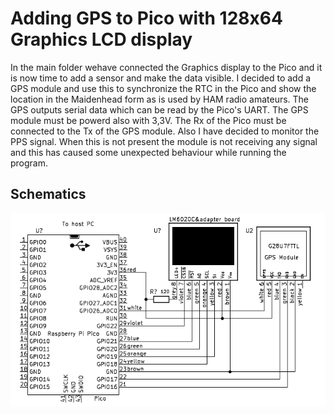 # Adding GPS to Pico with 128x64 Graphics LCD display
In the main folder wehave connected the Graphics display to the Pico and it is now time to add a sensor and make the data visible.
I decided to add a GPS module and use this to synchronize the RTC in the Pico and show the location in the Maidenhead form as is used by HAM radio amateurs.
The GPS outputs serial data which can be read by the Pico's UART. The GPS module must be powerd also with 3,3V. The Rx of the Pico must be connected to the Tx of the GPS module.
Also I have decided to monitor the PPS signal. When this is not present the module is not receiving any signal and this has caused some unexpected behaviour while running the program.
## Schematics
![This is the schematics](/picture/GPS-Tracker.png)
